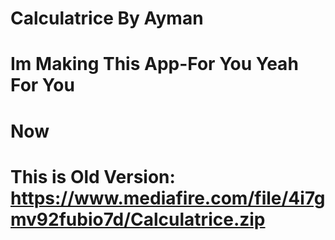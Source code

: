 # Calculatrice By Ayman

# Im Making This App-For You Yeah For You

# Now

# This is Old Version: https://www.mediafire.com/file/4i7gmv92fubio7d/Calculatrice.zip
